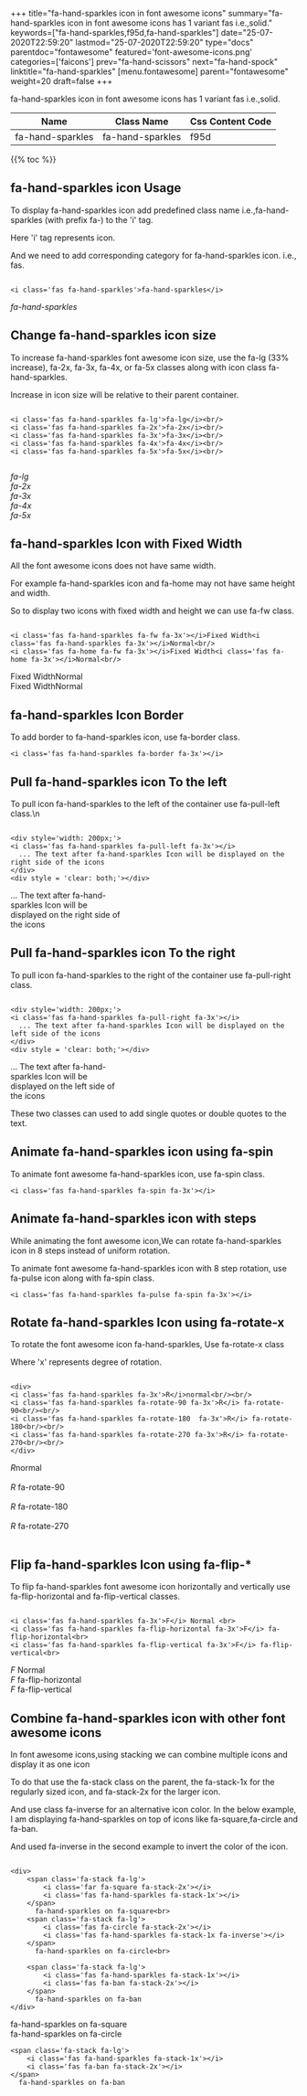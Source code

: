 +++
title="fa-hand-sparkles icon in font awesome icons"
summary="fa-hand-sparkles icon in font awesome icons has 1 variant fas i.e.,solid."
keywords=["fa-hand-sparkles,f95d,fa-hand-sparkles"]
date="25-07-2020T22:59:20"
lastmod="25-07-2020T22:59:20"
type="docs"
parentdoc="fontawesome"
featured='font-awesome-icons.png'
categories=['faicons']
prev="fa-hand-scissors"
next="fa-hand-spock"
linktitle="fa-hand-sparkles"
[menu.fontawesome]
parent="fontawesome"
weight=20
draft=false
+++


fa-hand-sparkles icon in font awesome icons has 1 variant fas i.e.,solid.

<div class='table-responsive'><table class='table'><thead><tr><th>Name</th><th>Class Name</th><th>Css Content Code</th></tr></thead><tbody><tr><td>fa-hand-sparkles</td><td>fa-hand-sparkles</td><td>f95d</td></tr></tbody></table></div>


{{% toc %}}


## fa-hand-sparkles icon Usage

To display fa-hand-sparkles icon add predefined class name i.e.,fa-hand-sparkles (with prefix fa-) to the 'i' tag.

Here 'i' tag represents icon.

And we need to add corresponding category for fa-hand-sparkles icon. i.e., fas.


```

<i class='fas fa-hand-sparkles'>fa-hand-sparkles</i>
```

<i class='fas fa-hand-sparkles'>fa-hand-sparkles</i>




## Change fa-hand-sparkles icon size
To increase fa-hand-sparkles font awesome icon size, use the fa-lg (33% increase), fa-2x, fa-3x, fa-4x, or fa-5x classes along with icon class fa-hand-sparkles.

Increase in icon size will be relative to their parent container. 

```

<i class='fas fa-hand-sparkles fa-lg'>fa-lg</i><br/>
<i class='fas fa-hand-sparkles fa-2x'>fa-2x</i><br/>
<i class='fas fa-hand-sparkles fa-3x'>fa-3x</i><br/>
<i class='fas fa-hand-sparkles fa-4x'>fa-4x</i><br/>
<i class='fas fa-hand-sparkles fa-5x'>fa-5x</i><br/>
            
```

<i class='fas fa-hand-sparkles fa-lg'>fa-lg</i><br/>
<i class='fas fa-hand-sparkles fa-2x'>fa-2x</i><br/>
<i class='fas fa-hand-sparkles fa-3x'>fa-3x</i><br/>
<i class='fas fa-hand-sparkles fa-4x'>fa-4x</i><br/>
<i class='fas fa-hand-sparkles fa-5x'>fa-5x</i><br/>
            



## fa-hand-sparkles Icon with Fixed Width 

All the font awesome icons does not have same width.

For example fa-hand-sparkles icon and fa-home may not have same height and width.

So to display two icons with fixed width and height we can use fa-fw class.


```

<i class='fas fa-hand-sparkles fa-fw fa-3x'></i>Fixed Width<i class='fas fa-hand-sparkles fa-3x'></i>Normal<br/>
<i class='fas fa-home fa-fw fa-3x'></i>Fixed Width<i class='fas fa-home fa-3x'></i>Normal<br/>
```

<i class='fas fa-hand-sparkles fa-fw fa-3x'></i>Fixed Width<i class='fas fa-hand-sparkles fa-3x'></i>Normal<br/>
<i class='fas fa-home fa-fw fa-3x'></i>Fixed Width<i class='fas fa-home fa-3x'></i>Normal<br/>



## fa-hand-sparkles Icon Border 

To add border to fa-hand-sparkles icon, use fa-border class.


```
<i class='fas fa-hand-sparkles fa-border fa-3x'></i>

```
<i class='fas fa-hand-sparkles fa-border fa-3x'></i>





## Pull fa-hand-sparkles icon To the left

To pull icon fa-hand-sparkles to the left of the container use fa-pull-left class.\n

```

<div style='width: 200px;'>
<i class='fas fa-hand-sparkles fa-pull-left fa-3x'></i>
  ... The text after fa-hand-sparkles Icon will be displayed on the right side of the icons
</div>
<div style = 'clear: both;'></div>
```

<div style='width: 200px;'>
<i class='fas fa-hand-sparkles fa-pull-left fa-3x'></i>
  ... The text after fa-hand-sparkles Icon will be displayed on the right side of the icons
</div>
<div style = 'clear: both;'></div>




## Pull fa-hand-sparkles icon To the right
To pull icon fa-hand-sparkles to the right of the container use fa-pull-right class.

```

<div style='width: 200px;'>
<i class='fas fa-hand-sparkles fa-pull-right fa-3x'></i>
  ... The text after fa-hand-sparkles Icon will be displayed on the left side of the icons
</div>
<div style = 'clear: both;'></div>
```

<div style='width: 200px;'>
<i class='fas fa-hand-sparkles fa-pull-right fa-3x'></i>
  ... The text after fa-hand-sparkles Icon will be displayed on the left side of the icons
</div>
<div style = 'clear: both;'></div>

These two classes can used to add single quotes or double quotes to the text.


## Animate fa-hand-sparkles icon using fa-spin
To animate font awesome fa-hand-sparkles icon, use fa-spin class.

```
<i class='fas fa-hand-sparkles fa-spin fa-3x'></i>
```
<i class='fas fa-hand-sparkles fa-spin fa-3x'></i>




## Animate fa-hand-sparkles icon with steps
While animating the font awesome icon,We can rotate fa-hand-sparkles icon in 8 steps instead of uniform rotation.

To animate font awesome fa-hand-sparkles icon with 8 step rotation, use fa-pulse icon along with fa-spin class.


```
<i class='fas fa-hand-sparkles fa-pulse fa-spin fa-3x'></i>

```
<i class='fas fa-hand-sparkles fa-pulse fa-spin fa-3x'></i>





## Rotate fa-hand-sparkles Icon using fa-rotate-x
To rotate the font awesome icon fa-hand-sparkles, Use fa-rotate-x class

Where 'x' represents degree of rotation.


```

<div>
<i class='fas fa-hand-sparkles fa-3x'>R</i>normal<br/><br/>
<i class='fas fa-hand-sparkles fa-rotate-90 fa-3x'>R</i> fa-rotate-90<br/><br/> 
<i class='fas fa-hand-sparkles fa-rotate-180  fa-3x'>R</i> fa-rotate-180<br/><br/> 
<i class='fas fa-hand-sparkles fa-rotate-270 fa-3x'>R</i> fa-rotate-270<br/><br/>
</div>
```

<div>
<i class='fas fa-hand-sparkles fa-3x'>R</i>normal<br/><br/>
<i class='fas fa-hand-sparkles fa-rotate-90 fa-3x'>R</i> fa-rotate-90<br/><br/> 
<i class='fas fa-hand-sparkles fa-rotate-180  fa-3x'>R</i> fa-rotate-180<br/><br/> 
<i class='fas fa-hand-sparkles fa-rotate-270 fa-3x'>R</i> fa-rotate-270<br/><br/>
</div>




## Flip fa-hand-sparkles Icon using fa-flip-*
To flip fa-hand-sparkles font awesome icon horizontally and vertically use fa-flip-horizontal and fa-flip-vertical classes. 

```

<i class='fas fa-hand-sparkles fa-3x'>F</i> Normal <br>
<i class='fas fa-hand-sparkles fa-flip-horizontal fa-3x'>F</i> fa-flip-horizontal<br>
<i class='fas fa-hand-sparkles fa-flip-vertical fa-3x'>F</i> fa-flip-vertical<br>
```

<i class='fas fa-hand-sparkles fa-3x'>F</i> Normal <br>
<i class='fas fa-hand-sparkles fa-flip-horizontal fa-3x'>F</i> fa-flip-horizontal<br>
<i class='fas fa-hand-sparkles fa-flip-vertical fa-3x'>F</i> fa-flip-vertical<br>




## Combine fa-hand-sparkles icon with other font awesome icons
In font awesome icons,using stacking we can combine multiple icons and display it as one icon 

To do that use the fa-stack class on the parent, the fa-stack-1x for the regularly sized icon, and fa-stack-2x for the larger icon.

And use class fa-inverse for an alternative icon color. 
In the below example, I am displaying fa-hand-sparkles on top of icons like fa-square,fa-circle and fa-ban.

And used fa-inverse in the second example to invert the color of the icon.

```

<div>
    <span class='fa-stack fa-lg'>
        <i class='far fa-square fa-stack-2x'></i>
        <i class='fas fa-hand-sparkles fa-stack-1x'></i>
    </span>
      fa-hand-sparkles on fa-square<br>
    <span class='fa-stack fa-lg'>
        <i class='fas fa-circle fa-stack-2x'></i>
        <i class='fas fa-hand-sparkles fa-stack-1x fa-inverse'></i>
    </span>
      fa-hand-sparkles on fa-circle<br>

    <span class='fa-stack fa-lg'>
        <i class='fas fa-hand-sparkles fa-stack-1x'></i>
        <i class='fas fa-ban fa-stack-2x'></i>
    </span>
      fa-hand-sparkles on fa-ban
</div>
```

<div>
    <span class='fa-stack fa-lg'>
        <i class='far fa-square fa-stack-2x'></i>
        <i class='fas fa-hand-sparkles fa-stack-1x'></i>
    </span>
      fa-hand-sparkles on fa-square<br>
    <span class='fa-stack fa-lg'>
        <i class='fas fa-circle fa-stack-2x'></i>
        <i class='fas fa-hand-sparkles fa-stack-1x fa-inverse'></i>
    </span>
      fa-hand-sparkles on fa-circle<br>

    <span class='fa-stack fa-lg'>
        <i class='fas fa-hand-sparkles fa-stack-1x'></i>
        <i class='fas fa-ban fa-stack-2x'></i>
    </span>
      fa-hand-sparkles on fa-ban
</div>






